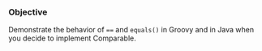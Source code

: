 ### Objective
Demonstrate the behavior of `==` and `equals()` in Groovy and in Java when you decide to implement Comparable.